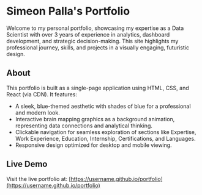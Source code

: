 # Simeon Palla's Portfolio

Welcome to my personal portfolio, showcasing my expertise as a Data Scientist with over 3 years of experience in analytics, dashboard development, and strategic decision-making. This site highlights my professional journey, skills, and projects in a visually engaging, futuristic design.

## About

This portfolio is built as a single-page application using HTML, CSS, and React (via CDN). It features:
- A sleek, blue-themed aesthetic with shades of blue for a professional and modern look.
- Interactive brain mapping graphics as a background animation, representing data connections and analytical thinking.
- Clickable navigation for seamless exploration of sections like Expertise, Work Experience, Education, Internship, Certifications, and Languages.
- Responsive design optimized for desktop and mobile viewing.

## Live Demo

Visit the live portfolio at: [https://username.github.io/portfolio](https://username.github.io/portfolio)
